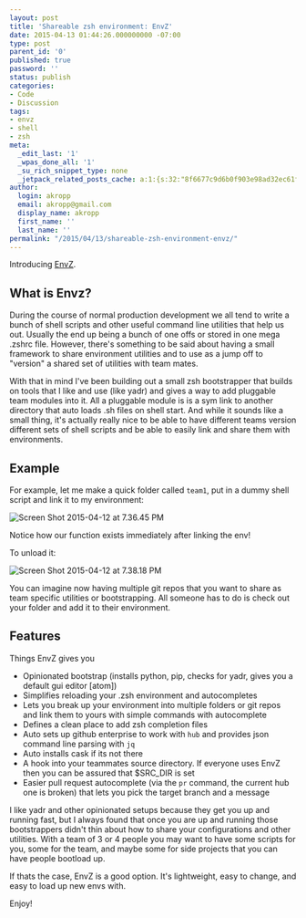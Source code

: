 ```yaml
---
layout: post
title: 'Shareable zsh environment: EnvZ'
date: 2015-04-13 01:44:26.000000000 -07:00
type: post
parent_id: '0'
published: true
password: ''
status: publish
categories:
- Code
- Discussion
tags:
- envz
- shell
- zsh
meta:
  _edit_last: '1'
  _wpas_done_all: '1'
  _su_rich_snippet_type: none
  _jetpack_related_posts_cache: a:1:{s:32:"8f6677c9d6b0f903e98ad32ec61f8deb";a:2:{s:7:"expires";i:1561704446;s:7:"payload";a:3:{i:0;a:1:{s:2:"id";i:4699;}i:1;a:1:{s:2:"id";i:4673;}i:2;a:1:{s:2:"id";i:4463;}}}}
author:
  login: akropp
  email: akropp@gmail.com
  display_name: akropp
  first_name: ''
  last_name: ''
permalink: "/2015/04/13/shareable-zsh-environment-envz/"
---
```

Introducing [EnvZ](https://github.com/devshorts/EnvZ).

## What is Envz?

During the course of normal production development we all tend to write a bunch of shell scripts and other useful command line utilities that help us out. Usually the end up being a bunch of one offs or stored in one mega .zshrc file. However, there's something to be said about having a small framework to share environment utilities and to use as a jump off to "version" a shared set of utilities with team mates.

With that in mind I've been building out a small zsh bootstrapper that builds on tools that I like and use (like yadr) and gives a way to add pluggable team modules into it. All a pluggable module is is a sym link to another directory that auto loads .sh files on shell start. And while it sounds like a small thing, it's actually really nice to be able to have different teams version different sets of shell scripts and be able to easily link and share them with environments.

## Example

For example, let me make a quick folder called `team1`, put in a dummy shell script and link it to my environment:

![Screen Shot 2015-04-12 at 7.36.45 PM](http://onoffswitch.net/wp-content/uploads/2015/04/Screen-Shot-2015-04-12-at-7.36.45-PM.png)

Notice how our function exists immediately after linking the env!

To unload it:

![Screen Shot 2015-04-12 at 7.38.18 PM](http://onoffswitch.net/wp-content/uploads/2015/04/Screen-Shot-2015-04-12-at-7.38.18-PM.png)

You can imagine now having multiple git repos that you want to share as team specific utilities or bootstrapping. All someone has to do is check out your folder and add it to their environment.

## Features

Things EnvZ gives you

- Opinionated bootstrap (installs python, pip, checks for yadr, gives you a default gui editor [atom])
- Simplifies reloading your .zsh environment and autocompletes
- Lets you break up your environment into multiple folders or git repos and link them to yours with simple commands with autocomplete
- Defines a clean place to add zsh completion files
- Auto sets up github enterprise to work with `hub` and provides json command line parsing with `jq`
- Auto installs cask if its not there
- A hook into your teammates source directory. If everyone uses EnvZ then you can be assured that $SRC\_DIR is set
- Easier pull request autocomplete (via the `pr` command, the current hub one is broken) that lets you pick the target branch and a message

I like yadr and other opinionated setups because they get you up and running fast, but I always found that once you are up and running those bootstrappers didn't thin about how to share your configurations and other utilities. With a team of 3 or 4 people you may want to have some scripts for you, some for the team, and maybe some for side projects that you can have people bootload up.

If thats the case, EnvZ is a good option. It's lightweight, easy to change, and easy to load up new envs with.

Enjoy!

